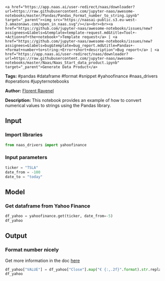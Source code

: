     <a href="https://app.naas.ai/user-redirect/naas/downloader?url=https://raw.githubusercontent.com/jupyter-naas/awesome-notebooks/master/Pandas/Pandas_Format_number_to_string.ipynb" target="_parent"><img src="https://naasai-public.s3.eu-west-3.amazonaws.com/open_in_naas.svg"/></a><br><br><a href="https://github.com/jupyter-naas/awesome-notebooks/issues/new?assignees=&labels=&template=template-request.md&title=Tool+-+Action+of+the+notebook+">Template request</a> | <a href="https://github.com/jupyter-naas/awesome-notebooks/issues/new?assignees=&labels=bug&template=bug_report.md&title=Pandas+-+Format+number+to+string:+Error+short+description">Bug report</a> | <a href="https://app.naas.ai/user-redirect/naas/downloader?url=https://raw.githubusercontent.com/jupyter-naas/awesome-notebooks/master/Naas/Naas_Start_data_product.ipynb" target="_parent">Generate Data Product</a>

**Tags:** #pandas #dataframe #format #snippet #yahoofinance #naas_drivers #operations #jupyternotebooks

**Author:** [Florent Ravenel](https://www.linkedin.com/in/florent-ravenel/)

**Description:** This notebook provides an example of how to convert numerical values to strings using the Pandas library.

## Input

### Import libraries


```python
from naas_drivers import yahoofinance
```

### Input parameters


```python
ticker = "TSLA"
date_from = -100
date_to = "today"
```

## Model

### Get dataframe from Yahoo Finance


```python
df_yahoo = yahoofinance.get(ticker, date_from=-5)
df_yahoo
```

## Output

### Format number nicely
Get more information in the doc [here](https://pandas.pydata.org/docs/reference/api/pandas.Series.map.html)


```python
df_yahoo["VALUE"] = df_yahoo["Close"].map("€ {:,.2f}".format).str.replace(",", " ")
df_yahoo
```


```python

```
